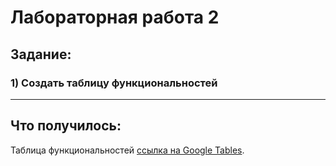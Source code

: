 # Лабораторная работа 2

## Задание:

### 1) Создать таблицу функциональностей

 ---

## Что получилось:
Таблица функциональностей [ссылка на Google Tables](https://drive.google.com/file/d/1gLllsaRvPGtzBLFmF_OhzXes3C2yfN5b/view?usp=sharing "таблица функциональностей").
